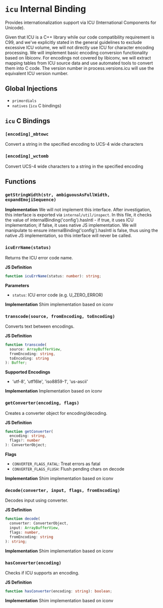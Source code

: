 # `icu` Internal Binding

Provides internationalization support via ICU (International Components for Unicode).

Given that ICU is a C++ library while our code compatibility requirement is C99, and we've explicitly stated in the general guidelines to exclude excessive ICU volume, we will not directly use ICU for character encoding processing. We will implement basic encoding conversion functionality based on libiconv. For encodings not covered by libiconv, we will extract mapping tables from ICU source data and use automated tools to convert them into C code. The version number in process.versions.icu will use the equivalent ICU version number.

## Global Injections

- `primordials`
- `natives` (`icu` C bindings)

## `icu` C Bindings

### `[encoding]_mbtowc`
Convert a string in the specified encoding to UCS-4 wide characters

### `[encoding]_wctomb`
Convert UCS-4 wide characters to a string in the specified encoding

## Functions

### `getStringWidth(str, ambiguousAsFullWidth, expandEmojiSequence)`

**Implementation**
We will not implement this interface. After investigation, this interface is exported via `internal/util/inspect`. In this file, it checks the value of internalBinding('config').hasIntl - if true, it uses ICU implementation; if false, it uses native JS implementation. We will manipulate to ensure internalBinding('config').hasIntl is false, thus using the native JS implementation, so this interface will never be called.

### `icuErrName(status)`
Returns the ICU error code name.

**JS Definition**  
```typescript
function icuErrName(status: number): string;
```

**Parameters**
- `status`: ICU error code (e.g. U_ZERO_ERROR)

**Implementation**
Shim implementation based on iconv

### `transcode(source, fromEncoding, toEncoding)`
Converts text between encodings.

**JS Definition**
```typescript
function transcode(
  source: ArrayBufferView,
  fromEncoding: string,
  toEncoding: string  
): Buffer;
```

**Supported Encodings**
- 'utf-8', 'utf16le', 'iso8859-1', 'us-ascii'

**Implementation**
Implementation based on iconv

### `getConverter(encoding, flags)`
Creates a converter object for encoding/decoding.

**JS Definition**
```typescript
function getConverter(
  encoding: string,
  flags?: number  
): ConverterObject;
```

**Flags**
- `CONVERTER_FLAGS_FATAL`: Treat errors as fatal
- `CONVERTER_FLAGS_FLUSH`: Flush pending chars on decode

**Implementation**
Shim implementation based on iconv

### `decode(converter, input, flags, fromEncoding)`
Decodes input using converter.

**JS Definition**  
```typescript
function decode(
  converter: ConverterObject,
  input: ArrayBufferView,
  flags: number,
  fromEncoding: string
): string;
```

**Implementation**
Shim implementation based on iconv

### `hasConverter(encoding)`
Checks if ICU supports an encoding.

**JS Definition**
```typescript
function hasConverter(encoding: string): boolean;
```

**Implementation**
Shim implementation based on iconv
